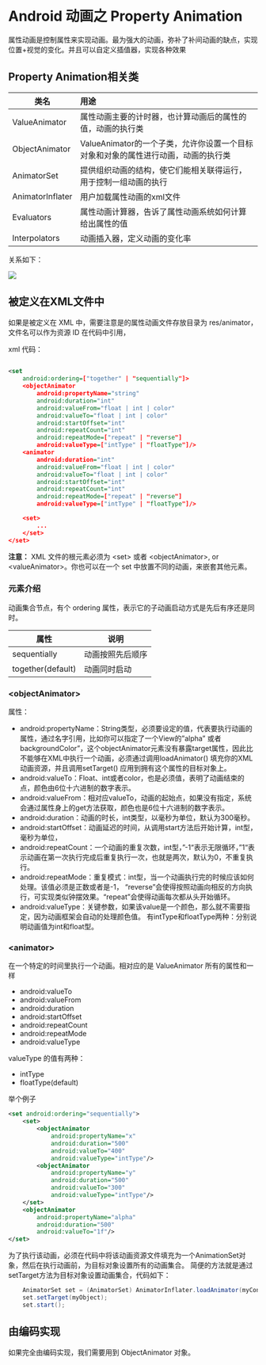 # Android 动画之 Property Animation

属性动画是控制属性来实现动画。最为强大的动画，弥补了补间动画的缺点，实现位置+视觉的变化。并且可以自定义插值器，实现各种效果

## Property Animation相关类
|类名|用途|
|----|:-|
|ValueAnimator|属性动画主要的计时器，也计算动画后的属性的值，动画的执行类|
|ObjectAnimator|ValueAnimator的一个子类，允许你设置一个目标对象和对象的属性进行动画，动画的执行类|
|AnimatorSet|提供组织动画的结构，使它们能相关联得运行，用于控制一组动画的执行|
|AnimatorInflater|用户加载属性动画的xml文件|
|Evaluators|属性动画计算器，告诉了属性动画系统如何计算给出属性的值|
|Interpolators|动画插入器，定义动画的变化率|

关系如下：

![](http://www.lightskystreet.com/img/propertyviewanalysis/12.png)

## 被定义在XML文件中
如果是被定义在 XML 中，需要注意是的属性动画文件存放目录为 res/animator，文件名可以作为资源 ID 在代码中引用，

xml 代码：

````xml
	
<set 
	android:ordering=["together" | "sequentially"]>
    <objectAnimator
        android:propertyName="string"
        android:duration="int"
        android:valueFrom="float | int | color"
        android:valueTo="float | int | color"
        android:startOffset="int"
        android:repeatCount="int"
        android:repeatMode=["repeat" | "reverse"]
        android:valueType=["intType" | "floatType"]/>
    <animator
        android:duration="int"
        android:valueFrom="float | int | color"
        android:valueTo="float | int | color"
        android:startOffset="int"
        android:repeatCount="int"
        android:repeatMode=["repeat" | "reverse"]
        android:valueType=["intType" | "floatType"]/>

    <set>
        ...
    </set>
</set>
````
**注意：** XML 文件的根元素必须为 <set\> 或者 <objectAnimator\>, or <valueAnimator\>。你也可以在一个 set 中放置不同的动画，来嵌套其他元素。

### 元素介绍
动画集合节点，有个 ordering 属性，表示它的子动画启动方式是先后有序还是同时。

|属性|说明|
|-|-|
|sequentially|动画按照先后顺序|
|together(default)|动画同时启动|

### <objectAnimator\>
属性：

- android:propertyName：String类型，必须要设定的值，代表要执行动画的属性，通过名字引用，比如你可以指定了一个View的”alpha” 或者 backgroundColor”，这个objectAnimator元素没有暴露target属性，因此比不能够在XML中执行一个动画，必须通过调用loadAnimator() 填充你的XML动画资源，并且调用setTarget() 应用到拥有这个属性的目标对象上。
- android:valueTo：Float、int或者color，也是必须值，表明了动画结束的点，颜色由6位十六进制的数字表示。
- android:valueFrom：相对应valueTo，动画的起始点，如果没有指定，系统会通过属性身上的get方法获取，颜色也是6位十六进制的数字表示。
- android:duration：动画的时长，int类型，以毫秒为单位，默认为300毫秒。
- android:startOffset：动画延迟的时间，从调用start方法后开始计算，int型，毫秒为单位，
- android:repeatCount：一个动画的重复次数，int型，”-1“表示无限循环，”1“表示动画在第一次执行完成后重复执行一次，也就是两次，默认为0，不重复执行。
- android:repeatMode：重复模式：int型，当一个动画执行完的时候应该如何处理。该值必须是正数或者是-1，
“reverse”会使得按照动画向相反的方向执行，可实现类似钟摆效果。“repeat”会使得动画每次都从头开始循环。
- android:valueType：关键参数，如果该value是一个颜色，那么就不需要指定，因为动画框架会自动的处理颜色值。
有intType和floatType两种：分别说明动画值为int和float型。

### <animator\>
在一个特定的时间里执行一个动画。相对应的是 ValueAnimator 所有的属性和一样

- android:valueTo
- android:valueFrom
- android:duration
- android:startOffset
- android:repeatCount
- android:repeatMode
- android:valueType

valueType 的值有两种：

- intType
- floatType(default)
 
举个例子
````xml
<set android:ordering="sequentially">
    <set>
        <objectAnimator
            android:propertyName="x"
            android:duration="500"
            android:valueTo="400"
            android:valueType="intType"/>
        <objectAnimator
            android:propertyName="y"
            android:duration="500"
            android:valueTo="300"
            android:valueType="intType"/>
    </set>
    <objectAnimator
        android:propertyName="alpha"
        android:duration="500"
        android:valueTo="1f"/>
</set>
````
为了执行该动画，必须在代码中将该动画资源文件填充为一个AnimationSet对象，然后在执行动画前，为目标对象设置所有的动画集合。
简便的方法就是通过setTarget方法为目标对象设置动画集合，代码如下：
````java
	AnimatorSet set = (AnimatorSet) AnimatorInflater.loadAnimator(myContext,R.anim.property_animator);
	set.setTarget(myObject);
	set.start();
````
## 由编码实现
如果完全由编码实现，我们需要用到 ObjectAnimator 对象。